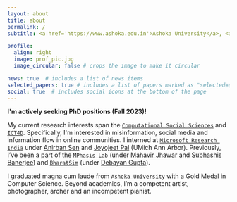 ```yaml
---
layout: about
title: about
permalink: /
subtitle: <a href='https://www.ashoka.edu.in'>Ashoka University</a>, <a href='https://www.microsoft.com/en-us/research/lab/microsoft-research-india/'>Microsoft Research</a>.

profile:
  align: right
  image: prof_pic.jpg
  image_circular: false # crops the image to make it circular

news: true  # includes a list of news items
selected_papers: true # includes a list of papers marked as "selected={true}"
social: true  # includes social icons at the bottom of the page
---
```


**I'm actively seeking PhD positions (Fall 2023)!**

My current research interests span the [`Computational Social Sciences`](https://en.wikipedia.org/wiki/Computational_social_science#:~:text=Computational%20social%20science%20is%20the,simulate%2C%20and%20analyze%20social%20phenomena.) and [`ICT4D`](https://ictd.org/). Specifically, I'm interested in misinformation, social media and information flow in online communities. I interned at [`Microsoft Research India`](https://www.microsoft.com/en-us/research/lab/microsoft-research-india/) under [Anirban Sen](https://www.cse.iitd.ac.in/~anirban/) and [Joyojeet Pal](https://joyojeet.people.si.umich.edu/) (UMich Ann Arbor). Previously, I’ve been a part of the [`MPhasis Lab`](https://ashoka.edu.in/ML2CT) (under [Mahavir Jhawar](https://sites.google.com/site/homeofmahavir/Home) and [Subhashis Banerjee](https://www.cse.iitd.ac.in/~suban/)) and [`BharatSim`](https://www.thoughtworks.com/engineering-research/bharatsim) (under [Debayan Gupta](https://debayangupta.com)).

I graduated magna cum laude from [`Ashoka University`](https://www.ashoka.edu.in) with a Gold Medal in Computer Science. Beyond academics, I’m a competent artist, photographer, archer and an incompetent pianist.
